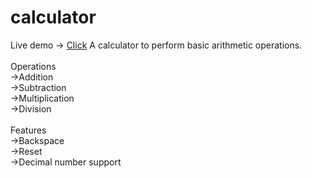# calculator
Live demo -> [Click](suprhulk.github.io/calculator)
A calculator to perform basic arithmetic operations.<br> 
<br>
Operations<br>
->Addition<br>
->Subtraction<br>
->Multiplication<br>
->Division<br>
<br>
Features<br>
->Backspace<br>
->Reset<br>
->Decimal number support<br>
